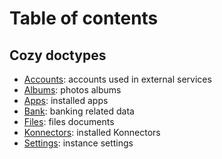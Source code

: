 Table of contents
=================

## Cozy doctypes

- [Accounts](io.cozy.accounts.md): accounts used in external services
- [Albums](io.cozy.photos.albums.md): photos albums
- [Apps](io.cozy.apps.md): installed apps
- [Bank](io.cozy.bank.md): banking related data
- [Files](io.cozy.files.md): files documents
- [Konnectors](io.cozy.konnectors.md): installed Konnectors
- [Settings](io.cozy.settings.md): instance settings